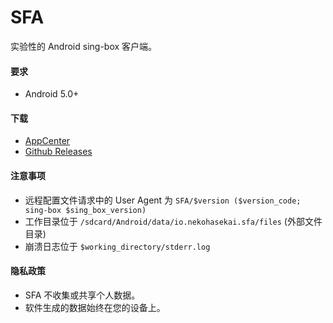 # SFA

实验性的 Android sing-box 客户端。

#### 要求

- Android 5.0+

#### 下载

- [AppCenter](https://install.appcenter.ms/users/nekohasekai/apps/sfa/distribution_groups/publictest)
- [Github Releases](https://github.com/kumakuma10/sing-box/releases)

#### 注意事项

- 远程配置文件请求中的 User Agent 为 `SFA/$version ($version_code; sing-box $sing_box_version)`
- 工作目录位于 `/sdcard/Android/data/io.nekohasekai.sfa/files` (外部文件目录)
- 崩溃日志位于 `$working_directory/stderr.log`

#### 隐私政策

- SFA 不收集或共享个人数据。
- 软件生成的数据始终在您的设备上。
